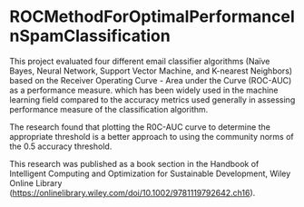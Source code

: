 # ROCMethodForOptimalPerformanceInSpamClassification

This project evaluated four different email classifier algorithms (Naïve Bayes, Neural Network, Support Vector Machine, and K-nearest Neighbors) based on the Receiver Operating Curve - Area under the Curve (ROC-AUC) as a performance measure. which has been widely used in the machine learning field compared to the accuracy metrics used generally in assessing performance measure of the classification algorithm. 

The research found that plotting the R0C-AUC curve to determine the appropriate threshold is a better approach to using the community norms of the 0.5 accuracy threshold. 

This research was published as a book section in the Handbook of Intelligent Computing and Optimization for Sustainable Development, Wiley Online Library (https://onlinelibrary.wiley.com/doi/10.1002/9781119792642.ch16). 
